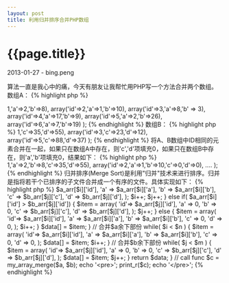 ```yaml
---
layout: post
title: 利用归并排序合并PHP数组
---
```


{{page.title}}
=================
<p>2013-01-27 - bing.peng</p>

算法一直是我心中的痛，今天有朋友让我帮忙用PHP写一个方法合并两个数组。<br/>
数组A：
{% highlight php %}
<?php
$a = array(
    array('id'=>1,'a'=>2,'b'=>8),
    array('id'=>2,'a'=>1,'b'=>10),
    array('id'=>3,'a'=>8,'b' => 3),
    array('id'=>4,'a'=>17,'b'=>9),
    array('id'=>5,'a'=>2,'b'=>26),
    array('id'=>6,'a'=>7,'b'=>19)
);
{% endhighlight %}

数组B：
{% highlight php %}
<?php
$b = array(
    array('id'=>1,'c'=>35,'d'=>55),
    array('id'=>3,'c'=>23,'d'=>12),
    array('id'=>5,'c'=>88,'d'=>37)
);
{% endhighlight %}

将A、B数组中ID相同的元素合并在一起，如果只在数组A中存在，则'c','d'项填充0，如果只在数组B中存在，则'a','b'项填充0，结果如下：
{% highlight php %}
<?php
$c = array(
    array('id'=>1,'a'=>2,'b'=>8,'c'=>35,'d'=>55),
    array('id'=>2,'a'=>1,'b'=>10,'c'=>0,'d'=>0),
    ....
);
{% endhighlight %}

归并排序(Merge Sort)是利用"归并"技术来进行排序。归并是指将若干个已排序的子文件合并成一个有序的文件。具体实现如下：

{% highlight php %}
<?php
function my_array_merge( $a_arr, $b_arr ) {
    $i = 0; $j = 0;
    $n = count($a_arr);
    $m = count($b_arr);
    
    $data = array();
    
    // 合并交叉部份
    while( $i &lt; $n &amp;&amp; $j &lt; $m ) {
        if( $a_arr[$i]['id'] == $b_arr[$j]['id'] ) {
            $item = array(
                'id'=> $a_arr[$i]['id'],
                'a' => $a_arr[$i]['a'],
                'b' => $a_arr[$i]['b'],
                'c' => $b_arr[$j]['c'],
                'd' => $b_arr[$j]['d'],
            );
            $i++; $j++;
        } else if( $a_arr[$i]['id'] &gt; $b_arr[$j]['id']) {
            $item = array(
                'id'=> $a_arr[$j]['id'],
                'a' => 0,
                'b' => 0,
                'c' => $b_arr[$j]['c'],
                'd' => $b_arr[$j]['d'],
            );
            $j++;
        } else {
            $item = array(
                'id'=> $a_arr[$i]['id'],
                'a' => $a_arr[$i]['a'],
                'b' => $a_arr[$i]['b'],
                'c' => 0,
                'd' => 0,
            );
            $i++;
        }
        $data[] = $item;
    } 
    
    // 合并$a余下部份
    while( $i &lt; $n ) {
        $item = array(
            'id'=> $a_arr[$i]['id'],
            'a' => $a_arr[$i]['a'],
            'b' => $a_arr[$i]['b'],
            'c' => 0,
            'd' => 0,
        );
        $data[] = $item;
        $i++;
    }
    
    // 合并$b余下部份
    while( $j &lt; $m ) {
        $item = array(
            'id'=> $a_arr[$j]['id'],
            'a' => 0,
            'b' => 0,
            'c' => $b_arr[$j]['c'],
            'd' => $b_arr[$j]['d'],
        );
        $data[] = $item;
        $j++;
    }
    
    return $data;
}

// call func
$c = my_array_merge($a, $b);
echo '&lt;pre&gt;';
print_r($c);
echo '&lt;/pre&gt;';

{% endhighlight %}
